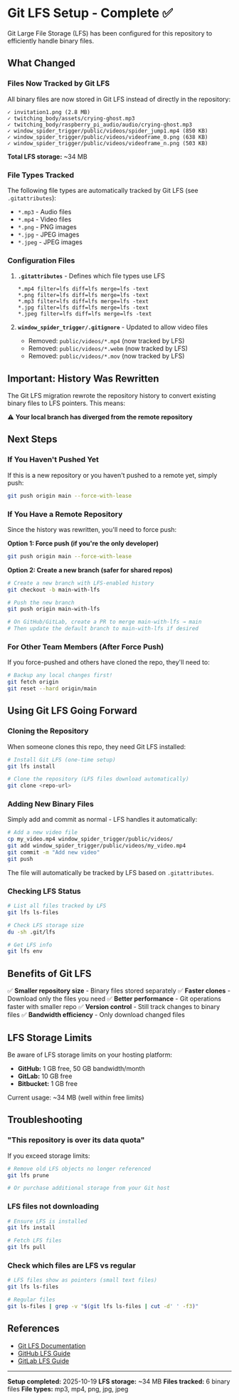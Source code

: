 # Git LFS Setup - Complete ✅

Git Large File Storage (LFS) has been configured for this repository to efficiently handle binary files.

## What Changed

### Files Now Tracked by Git LFS

All binary files are now stored in Git LFS instead of directly in the repository:

```
✓ invitation1.png (2.8 MB)
✓ twitching_body/assets/crying-ghost.mp3
✓ twitching_body/raspberry_pi_audio/audio/crying-ghost.mp3
✓ window_spider_trigger/public/videos/spider_jump1.mp4 (850 KB)
✓ window_spider_trigger/public/videos/videoframe_0.png (638 KB)
✓ window_spider_trigger/public/videos/videoframe_n.png (503 KB)
```

**Total LFS storage:** ~34 MB

### File Types Tracked

The following file types are automatically tracked by Git LFS (see `.gitattributes`):

- `*.mp3` - Audio files
- `*.mp4` - Video files
- `*.png` - PNG images
- `*.jpg` - JPEG images
- `*.jpeg` - JPEG images

### Configuration Files

1. **`.gitattributes`** - Defines which file types use LFS
   ```
   *.mp4 filter=lfs diff=lfs merge=lfs -text
   *.png filter=lfs diff=lfs merge=lfs -text
   *.mp3 filter=lfs diff=lfs merge=lfs -text
   *.jpg filter=lfs diff=lfs merge=lfs -text
   *.jpeg filter=lfs diff=lfs merge=lfs -text
   ```

2. **`window_spider_trigger/.gitignore`** - Updated to allow video files
   - Removed: `public/videos/*.mp4` (now tracked by LFS)
   - Removed: `public/videos/*.webm` (now tracked by LFS)
   - Removed: `public/videos/*.mov` (now tracked by LFS)

## Important: History Was Rewritten

The Git LFS migration rewrote the repository history to convert existing binary files to LFS pointers. This means:

⚠️ **Your local branch has diverged from the remote repository**

## Next Steps

### If You Haven't Pushed Yet

If this is a new repository or you haven't pushed to a remote yet, simply push:

```bash
git push origin main --force-with-lease
```

### If You Have a Remote Repository

Since the history was rewritten, you'll need to force push:

**Option 1: Force push (if you're the only developer)**
```bash
git push origin main --force-with-lease
```

**Option 2: Create a new branch (safer for shared repos)**
```bash
# Create a new branch with LFS-enabled history
git checkout -b main-with-lfs

# Push the new branch
git push origin main-with-lfs

# On GitHub/GitLab, create a PR to merge main-with-lfs → main
# Then update the default branch to main-with-lfs if desired
```

### For Other Team Members (After Force Push)

If you force-pushed and others have cloned the repo, they'll need to:

```bash
# Backup any local changes first!
git fetch origin
git reset --hard origin/main
```

## Using Git LFS Going Forward

### Cloning the Repository

When someone clones this repo, they need Git LFS installed:

```bash
# Install Git LFS (one-time setup)
git lfs install

# Clone the repository (LFS files download automatically)
git clone <repo-url>
```

### Adding New Binary Files

Simply add and commit as normal - LFS handles it automatically:

```bash
# Add a new video file
cp my_video.mp4 window_spider_trigger/public/videos/
git add window_spider_trigger/public/videos/my_video.mp4
git commit -m "Add new video"
git push
```

The file will automatically be tracked by LFS based on `.gitattributes`.

### Checking LFS Status

```bash
# List all files tracked by LFS
git lfs ls-files

# Check LFS storage size
du -sh .git/lfs

# Get LFS info
git lfs env
```

## Benefits of Git LFS

✅ **Smaller repository size** - Binary files stored separately
✅ **Faster clones** - Download only the files you need
✅ **Better performance** - Git operations faster with smaller repo
✅ **Version control** - Still track changes to binary files
✅ **Bandwidth efficiency** - Only download changed files

## LFS Storage Limits

Be aware of LFS storage limits on your hosting platform:

- **GitHub:** 1 GB free, 50 GB bandwidth/month
- **GitLab:** 10 GB free
- **Bitbucket:** 1 GB free

Current usage: ~34 MB (well within free limits)

## Troubleshooting

### "This repository is over its data quota"

If you exceed storage limits:
```bash
# Remove old LFS objects no longer referenced
git lfs prune

# Or purchase additional storage from your Git host
```

### LFS files not downloading

```bash
# Ensure LFS is installed
git lfs install

# Fetch LFS files
git lfs pull
```

### Check which files are LFS vs regular

```bash
# LFS files show as pointers (small text files)
git lfs ls-files

# Regular files
git ls-files | grep -v "$(git lfs ls-files | cut -d' ' -f3)"
```

## References

- [Git LFS Documentation](https://git-lfs.github.com/)
- [GitHub LFS Guide](https://docs.github.com/en/repositories/working-with-files/managing-large-files)
- [GitLab LFS Guide](https://docs.gitlab.com/ee/topics/git/lfs/)

---

**Setup completed:** 2025-10-19
**LFS storage:** ~34 MB
**Files tracked:** 6 binary files
**File types:** mp3, mp4, png, jpg, jpeg

